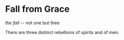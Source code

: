 # Fall from Grace

*the fall* -- not one but thee

There are three distinct rebellions of spirits and of men.

